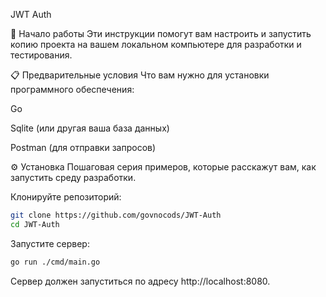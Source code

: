 JWT Auth

🚀 Начало работы
Эти инструкции помогут вам настроить и запустить копию проекта на вашем локальном компьютере для разработки и тестирования.

📋 Предварительные условия
Что вам нужно для установки программного обеспечения:

Go

Sqlite (или другая ваша база данных)

Postman (для отправки запросов)

⚙️ Установка
Пошаговая серия примеров, которые расскажут вам, как запустить среду разработки.

Клонируйте репозиторий:

```Bash
git clone https://github.com/govnocods/JWT-Auth
cd JWT-Auth
```

Запустите сервер:

```Bash
go run ./cmd/main.go
```
Сервер должен запуститься по адресу http://localhost:8080.
